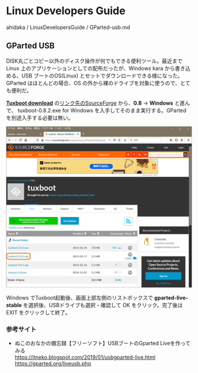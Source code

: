 # Linux Developers Guide

ahidaka / LinuxDevelopersGuide / GParted-usb.md
<br/>

## GParted USB

DISK丸ごとコピー以外のディスク操作が何でもできる便利ツール。最近まで Linux 上のアプリケーションとしての配布だったが、Windows kara
から書き込める、USB ブートのOS(Linux) とセットでダウンロードできる様になった。GParted はほとんどの場合、OS の外から裸のドライブを対象に使うので、とても便利だ。

[**Tuxboot download**](https://tuxboot.org/download/)
の[リンク先のSourceForge](https://sourceforge.net/projects/tuxboot/files/) から、**0.8** → **Windows** と進んで、
tuxboot-0.8.2.exe for Windows を入手してそのまま実行する。GParted を別途入手する必要は無い。

![SourceForge/tuxboot > 0.8 > Windows](Image/tuxbootP.png)

Windows でTuxboot起動後、画面上部左側のリストボックスで **gparted-live-stable** を選択後、USBドライブも選択・確認して OK をクリック。完了後は EXIT をクリックして終了。

### 参考サイト
- ぬこのおなかの備忘録【フリーソフト】USBブートのGparted Liveを作ってみる<br/>
	https://itneko.blogspot.com/2019/01/usbgparted-live.html <br/>
	https://gparted.org/liveusb.php <br/>
